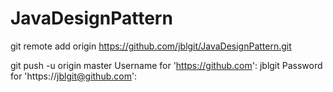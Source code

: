 # JavaDesignPattern

git remote add origin https://github.com/jblgit/JavaDesignPattern.git

git push -u origin master
Username for 'https://github.com': jblgit
Password for 'https://jblgit@github.com':

